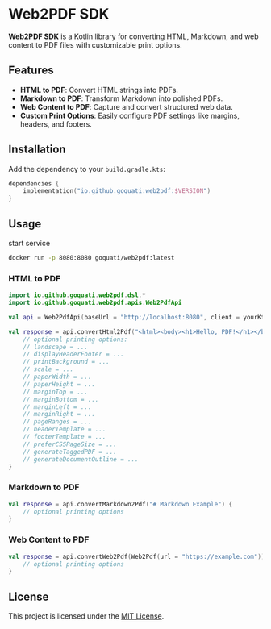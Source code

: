 # Web2PDF SDK

**Web2PDF SDK** is a Kotlin library for converting HTML, Markdown, and web content to PDF files with customizable print options.

## Features

- **HTML to PDF**: Convert HTML strings into PDFs.
- **Markdown to PDF**: Transform Markdown into polished PDFs.
- **Web Content to PDF**: Capture and convert structured web data.
- **Custom Print Options**: Easily configure PDF settings like margins, headers, and footers.

## Installation

Add the dependency to your `build.gradle.kts`:

```kotlin
dependencies {
    implementation("io.github.goquati:web2pdf:$VERSION")
}
```

## Usage

start service

```bash
docker run -p 8080:8080 goquati/web2pdf:latest
```

### HTML to PDF

```kotlin
import io.github.goquati.web2pdf.dsl.*
import io.github.goquati.web2pdf.apis.Web2PdfApi

val api = Web2PdfApi(baseUrl = "http://localhost:8080", client = yourKtorHttpClient)

val response = api.convertHtml2Pdf("<html><body><h1>Hello, PDF!</h1></body></html>") {
    // optional printing options:
    // landscape = ...
    // displayHeaderFooter = ...
    // printBackground = ...
    // scale = ...
    // paperWidth = ...
    // paperHeight = ...
    // marginTop = ...
    // marginBottom = ...
    // marginLeft = ...
    // marginRight = ...
    // pageRanges = ...
    // headerTemplate = ...
    // footerTemplate = ...
    // preferCSSPageSize = ...
    // generateTaggedPDF = ...
    // generateDocumentOutline = ...
}
```

### Markdown to PDF

```kotlin
val response = api.convertMarkdown2Pdf("# Markdown Example") {
    // optional printing options
}
```

### Web Content to PDF

```kotlin
val response = api.convertWeb2Pdf(Web2Pdf(url = "https://example.com")) {
    // optional printing options
}
```

## License

This project is licensed under the [MIT License](LICENSE).
